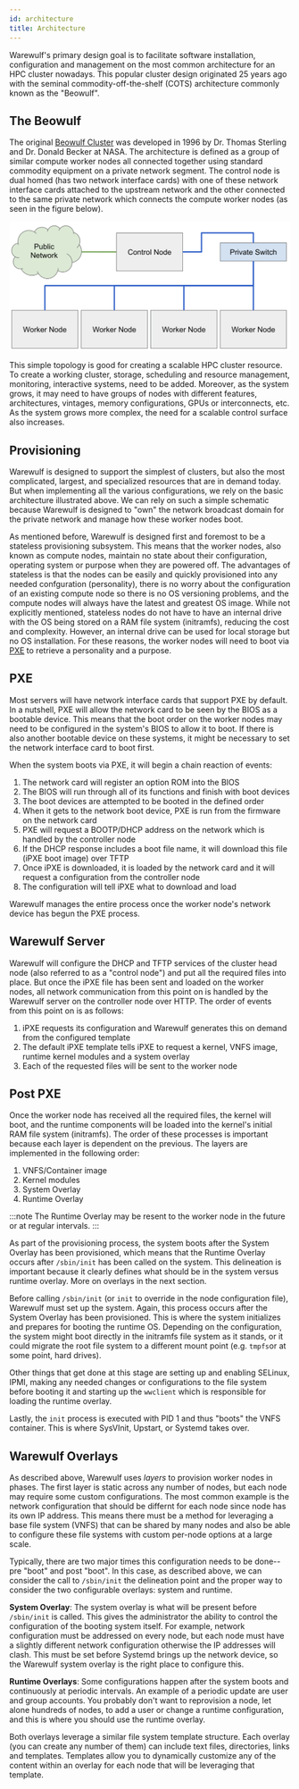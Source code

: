 ```yaml
---
id: architecture
title: Architecture
---
```


Warewulf's primary design goal is to facilitate software installation, configuration and management on the most common architecture for an HPC cluster nowadays. This popular cluster design originated 25 years ago with the seminal commodity-off-the-shelf (COTS) architecture commonly known as the "Beowulf".

## The Beowulf

The original [Beowulf Cluster](https://en.wikipedia.org/wiki/Beowulf_cluster) was developed in 1996 by Dr. Thomas Sterling and Dr. Donald Becker at NASA. The architecture is defined as a group of similar compute worker nodes all connected together using standard commodity equipment on a private network segment. The control node is dual homed (has two network interface cards) with one of these network interface cards attached to the upstream network and the other connected to the same private network which connects the compute worker nodes (as seen in the figure below).

![Beowulf Architecture](beowulf_architecture.png)

This simple topology is good for creating a scalable HPC cluster resource. To create a working cluster, storage, scheduling and resource management, monitoring, interactive systems, need to be added. Moreover, as the system grows, it may need to have groups of nodes with different features, architectures, vintages, memory configurations, GPUs or interconnects, etc. As the system grows more complex, the need for a scalable control surface also increases.

## Provisioning

Warewulf is designed to support the simplest of clusters, but also the most complicated, largest, and specialized resources that are in demand today. But when implementing all the various configurations, we rely on the basic architecture illustrated above. We can rely on such a simple schematic because Warewulf is designed to "own" the network broadcast domain for the private network and manage how these worker nodes boot.

As mentioned before, Warewulf is designed first and foremost to be a stateless provisioning subsystem. This means that the worker nodes, also known as compute nodes, maintain no state about their configuration, operating system or purpose when they are powered off. The advantages of stateless is that the nodes can be easily and quickly provisioned into any needed confguration (personality), there is no worry about the configuration of an existing compute node so there is no OS versioning problems, and the compute nodes will always have the latest and greatest OS image. While not explicitly mentioned, stateless nodes do not have to have an internal drive with the OS being stored on a RAM file system (initramfs), reducing the cost and complexity. However, an internal drive can be used for local storage but no OS installation. For these reasons, the worker nodes will need to boot via [PXE](https://en.wikipedia.org/wiki/Preboot_Execution_Environment) to retrieve a personality and a purpose.

## PXE

Most servers will have network interface cards that support PXE by default. In a nutshell, PXE will allow the network card to be seen by the BIOS as a bootable device. This means that the boot order on the worker nodes may need to be configured in the system's BIOS to allow it to boot. If there is also another bootable device on these systems, it might be necessary to set the network interface card to boot first.

When the system boots via PXE, it will begin a chain reaction of events:

1. The network card will register an option ROM into the BIOS
2. The BIOS will run through all of its functions and finish with boot devices
3. The boot devices are attempted to be booted in the defined order
4. When it gets to the network boot device, PXE is run from the firmware on the network card
5. PXE will request a BOOTP/DHCP address on the network which is handled by the controller node
6. If the DHCP response includes a boot file name, it will download this file (iPXE boot image) over TFTP
7. Once iPXE is downloaded, it is loaded by the network card and it will request a configuration from the 
   controller node
8. The configuration will tell iPXE what to download and load

Warewulf manages the entire process once the worker node's network device has begun the PXE process.

## Warewulf Server

Warewulf will configure the DHCP and TFTP services of the cluster head node (also referred to as a "control node") and put all the required files into place. But once the iPXE file has been sent and loaded on the worker nodes, all network communication from this point on is handled by the Warewulf server on the controller node over HTTP. The order of events from this point on is as follows:

1. iPXE requests its configuration and Warewulf generates this on demand from the configured template
1. The default iPXE template tells iPXE to request a kernel, VNFS image, runtime kernel modules and a system overlay
1. Each of the requested files will be sent to the worker node

## Post PXE

Once the worker node has received all the required files, the kernel will boot, and the runtime components will be loaded into the kernel's initial RAM file system (initramfs). The order of these processes is important because each layer is dependent on the previous. The layers are implemented in the following order:

1. VNFS/Container image
1. Kernel modules
1. System Overlay
1. Runtime Overlay

:::note
The Runtime Overlay may be resent to the worker node in the future or at regular intervals.
:::

As part of the provisioning process, the system boots after the System Overlay has been provisioned, which means that the Runtime Overlay occurs after `/sbin/init` has been called on the system. This delineation is important because it clearly defines what should be in the system versus runtime overlay. More on overlays in the next section.

Before calling `/sbin/init` (or `init` to override in the node configuration file), Warewulf must set up the system. Again, this process occurs after the System Overlay has been provisioned. This is where the system initializes and prepares for booting the runtime OS. Depending on the configuration, the system might boot directly in the initramfs file system as it stands, or it could migrate the root file system to a different mount point (e.g. `tmpfs`or at some point, hard drives).

Other things that get done at this stage are setting up and enabling SELinux, IPMI, making any needed changes or configurations to the file system before booting it and starting up the `wwclient` which is responsible for loading the runtime overlay.

Lastly, the `init` process is executed with PID 1 and thus "boots" the VNFS container. This is where SysVInit, Upstart, or Systemd takes over.

## Warewulf Overlays

As described above, Warewulf uses _layers_ to provision worker nodes in phases. The first layer is static across any number of nodes, but each node may require some custom configurations. The most common example is the network configuration that should be differnt for each node since node has its own IP address. This means there must be a method for leveraging a base file system (VNFS) that can be shared by many nodes and also be able to configure these file systems with custom per-node options at a large scale.

Typically, there are two major times this configuration needs to be done-- pre "boot" and post "boot". In this case, as described above, we can consider the call to `/sbin/init` the delineation point and the proper way to consider the two configurable overlays: system and runtime.

**System Overlay**: The system overlay is what will be present before `/sbin/init` is called. This gives the administrator the ability to control the configuration of the booting system itself. For example, network configuration must be addressed on every node, but each node must have a slightly different network configuration otherwise the IP addresses will clash. This must be set before Systemd brings up the network device, so the Warewulf system overlay is the right place to configure this.

**Runtime Overlays**: Some configurations happen after the system boots and continuously at periodic intervals. An example of a periodic update are user and group accounts. You probably don't want to reprovision a node, let alone hundreds of nodes, to add a user or change a runtime configuration, and this is where you should use the runtime overlay.

Both overlays leverage a similar file system template structure. Each overlay (you can create any number of them) can include text files, directories, links and templates. Templates allow you to dynamically customize any of the content within an overlay for each node that will be leveraging that template.
